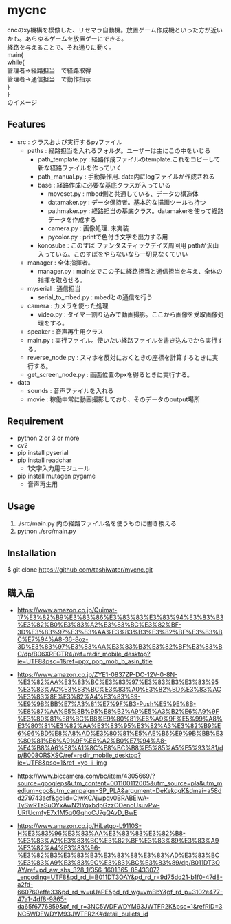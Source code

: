 # mycnc
cncのxy機構を模倣した、リセマラ自動機。放置ゲーム作成機といった方が近いかも。あらゆるゲームを放置ゲーにできる。  
経路を与えることで、それ通りに動く。  
main{  
    while{  
        管理者→経路担当　で経路取得  
        管理者→通信担当　で動作指示  
    }  
}  
のイメージ

## Features

- src : クラスおよび実行するpyファイル
    - paths : 経路担当を入れるフォルダ。ユーザーは主にこの中をいじる
        - path_template.py : 経路作成ファイルのtemplate.これをコピーして新な経路ファイルを作っていく
        - path_manual.py : 手動操作用. data内にlogファイルが作成される
        - base : 経路作成に必要な基底クラスが入っている
            - moveset.py : mbed側と共通している、データの構造体
            - datamaker.py : データ保持者。基本的な描画ツールも持つ
            - pathmaker.py : 経路担当の基底クラス。datamakerを使って経路データを作成する
            - camera.py : 画像処理. 未実装
            - pycolor.py : printで色付き文字を出力する用
        - konosuba : このすば ファンタスティックデイズ周回用 pathが沢山入っている。このすばをやらないなら一切見なくていい
    - manager : 全体指揮者。
        - manager.py : main文でこの子に経路担当と通信担当を与え、全体の指揮を取らせる。
    - myserial : 通信担当
        - serial_to_mbed.py : mbedとの通信を行う
    - camera : カメラを使った処理
        - video.py : タイマー割り込みで動画撮影。ここから画像を受取画像処理をする。
    - speaker : 音声再生用クラス
    - main.py : 実行ファイル。使いたい経路ファイルを書き込んでから実行する。
    - reverse_node.py : スマホを反対におくときの座標を計算するときに実行する。
    - get_screen_node.py : 画面位置のpxを得るときに実行する。
- data 
    - sounds : 音声ファイルを入れる
    - movie : 稼働中常に動画撮影しており、そのデータのoutput場所

## Requirement

- python 2 or 3 or more
- cv2
- pip install pyserial
- pip install readchar
    - 1文字入力用モジュール
- pip install mutagen pygame
    - 音声再生用


## Usage
1. ./src/main.py 内の経路ファイル名を使うものに書き換える
1. python ./src/main.py

## Installation
$ git clone https://github.com/tashiwater/mycnc.git


## 購入品
- https://www.amazon.co.jp/Quimat-17%E3%82%B9%E3%83%86%E3%83%83%E3%83%94%E3%83%B3%E3%82%B0%E3%83%A2%E3%83%BC%E3%82%BF-3D%E3%83%97%E3%83%AA%E3%83%B3%E3%82%BF%E3%83%BC%E7%94%A8-36-8oz-3D%E3%83%97%E3%83%AA%E3%83%B3%E3%82%BF%E3%83%BC/dp/B06XRFGTR4/ref=redir_mobile_desktop?ie=UTF8&psc=1&ref=ppx_pop_mob_b_asin_title

- https://www.amazon.co.jp/ZYE1-0837ZP-DC-12V-0-8N-%E3%82%AA%E3%83%BC%E3%83%97%E3%83%B3%E3%83%95%E3%83%AC%E3%83%BC%E3%83%A0%E3%82%BD%E3%83%AC%E3%83%8E%E3%82%A4%E3%83%89-%E9%9B%BB%E7%A3%81%E7%9F%B3-Push%E5%9E%8B-%E8%87%AA%E5%8B%95%E8%B2%A9%E5%A3%B2%E6%A9%9F%E3%80%81%E8%BC%B8%E9%80%81%E6%A9%9F%E5%99%A8%E3%80%81%E3%82%AA%E3%83%95%E3%82%A3%E3%82%B9%E6%96%BD%E8%A8%AD%E3%80%81%E5%AE%B6%E9%9B%BB%E3%80%81%E6%A9%9F%E6%A2%B0%E7%94%A8-%E4%B8%A6%E8%A1%8C%E8%BC%B8%E5%85%A5%E5%93%81/dp/B008ORSXSC/ref=redir_mobile_desktop?ie=UTF8&psc=1&ref_=yo_ii_img

- https://www.biccamera.com/bc/item/4305669/?source=googleps&utm_content=001100112005&utm_source=pla&utm_medium=cpc&utm_campaign=SP_PLA&argument=DeKekqqK&dmai=a58dd279743acf&gclid=CjwKCAjwpqv0BRABEiwA-TySwRTaSuOYxAwN2lYqxbdpGzzCOenoUsuvPw-URfUcmfyE7x1M5q0GqhoCJ7gQAvD_BwE

- https://www.amazon.co.jp/HiLetgo-L9110S-H%E3%83%96%E3%83%AA%E3%83%83%E3%82%B8-%E3%83%A2%E3%83%BC%E3%82%BF%E3%83%89%E3%83%A9%E3%82%A4%E3%83%96-%E3%82%B3%E3%83%B3%E3%83%88%E3%83%AD%E3%83%BC%E3%83%A9%E3%83%9C%E3%83%BC%E3%83%89/dp/B011DT3OAY/ref=pd_aw_sbs_328_1/356-1601365-8543307?_encoding=UTF8&pd_rd_i=B011DT3OAY&pd_rd_r=9d75dd21-b1f0-47d8-a2fd-660760effe33&pd_rd_w=uUaPE&pd_rd_wg=vmBbY&pf_rd_p=3102e477-47a1-4df8-9865-da65f6776859&pf_rd_r=3NC5WDFWDYM93JWTFR2K&psc=1&refRID=3NC5WDFWDYM93JWTFR2K#detail_bullets_id